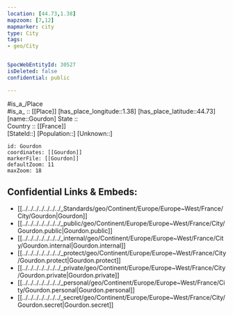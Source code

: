 ```yaml
---
location: [44.73,1.38] 
mapzoom: [7,12] 
mapmarker: city 
type: City
tags:
- geo/City


SpocWebEntityId: 30527
isDeleted: false
confidential: public

---
```

#is_a_/Place  
#is_a_ :: [[Place]] 
[has_place_longitude::1.38] 
[has_place_latitude::44.73] 
[name::Gourdon] 
State ::  
Country :: [[France]]  
[StateId::] 
[Population::] 
[Unknown::] 


```leaflet
id: Gourdon
coordinates: [[Gourdon]] 
markerFile: [[Gourdon]] 
defaultZoom: 11 
maxZoom: 18
```


## Confidential Links & Embeds: 
- [[../../../../../../../_Standards/geo/Continent/Europe/Europe~West/France/City/Gourdon|Gourdon]] 
- [[../../../../../../../_public/geo/Continent/Europe/Europe~West/France/City/Gourdon.public|Gourdon.public]] 
- [[../../../../../../../_internal/geo/Continent/Europe/Europe~West/France/City/Gourdon.internal|Gourdon.internal]] 
- [[../../../../../../../_protect/geo/Continent/Europe/Europe~West/France/City/Gourdon.protect|Gourdon.protect]] 
- [[../../../../../../../_private/geo/Continent/Europe/Europe~West/France/City/Gourdon.private|Gourdon.private]] 
- [[../../../../../../../_personal/geo/Continent/Europe/Europe~West/France/City/Gourdon.personal|Gourdon.personal]] 
- [[../../../../../../../_secret/geo/Continent/Europe/Europe~West/France/City/Gourdon.secret|Gourdon.secret]] 
